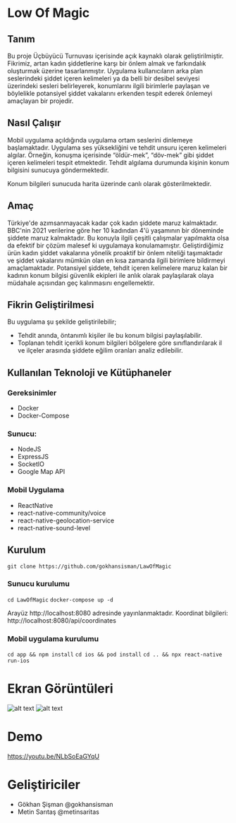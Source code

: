 # Low Of Magic
## Tanım
Bu proje Üçbüyücü Turnuvası içerisinde açık kaynaklı olarak geliştirilmiştir. Fikrimiz, artan kadın şiddetlerine karşı bir önlem almak ve farkındalık oluşturmak üzerine tasarlanmıştır. Uygulama kullanıcıların arka plan seslerindeki şiddet içeren kelimeleri ya da belli bir desibel seviyesi üzerindeki sesleri belirleyerek, konumlarını ilgili birimlerle paylaşan ve böylelikle potansiyel şiddet vakalarını erkenden tespit ederek önlemeyi amaçlayan bir projedir. 

## Nasıl Çalışır
Mobil uygulama açıldığında uygulama ortam seslerini dinlemeye başlamaktadır. Uygulama ses yüksekliğini ve tehdit unsuru içeren kelimeleri algılar. Örneğin, konuşma içerisinde “öldür-mek”, “döv-mek” gibi şiddet içeren kelimeleri tespit etmektedir. Tehdit algılama durumunda kişinin konum bilgisini sunucuya göndermektedir.

Konum bilgileri sunucuda harita üzerinde canlı olarak gösterilmektedir. 

## Amaç
Türkiye'de azımsanmayacak kadar çok kadın şiddete maruz kalmaktadır. BBC'nin 2021 verilerine göre her 10 kadından 4'ü yaşamının bir döneminde şiddete maruz kalmaktadır. Bu konuyla ilgili çeşitli çalışmalar yapılmakta olsa da efektif bir çözüm malesef ki uygulamaya konulamamıştır. Geliştirdiğimiz ürün kadın şiddet vakalarına yönelik proaktif bir önlem niteliği taşımaktadır ve şiddet vakalarını mümkün olan en kısa zamanda ilgili birimlere bildirmeyi amaçlamaktadır.
Potansiyel şiddete, tehdit içeren kelimelere maruz kalan bir kadının konum bilgisi güvenlik ekipleri ile anlık olarak paylaşılarak olaya müdahale açısından geç kalınmasını engellemektir.

## Fikrin Geliştirilmesi
Bu uygulama şu şekilde geliştirilebilir;
- Tehdit anında, öntanımlı kişiler ile bu konum bilgisi paylaşılabilir.
- Toplanan tehdit içerikli konum bilgileri bölgelere göre sınıflandırılarak il ve ilçeler arasında şiddete eğilim oranları analiz edilebilir.

## Kullanılan Teknoloji ve Kütüphaneler
### Gereksinimler
- Docker
- Docker-Compose

### Sunucu:
- NodeJS
- ExpressJS
- SocketIO
- Google Map API

### Mobil Uygulama
- ReactNative
- react-native-community/voice
- react-native-geolocation-service
- react-native-sound-level

## Kurulum
`git clone https://github.com/gokhansisman/LawOfMagic`

### Sunucu kurulumu
`cd LawOfMagic`
`docker-compose up -d`

Arayüz http://localhost:8080 adresinde yayınlanmaktadır.
Koordinat bilgileri: http://localhost:8080/api/coordinates

### Mobil uygulama kurulumu
`cd app && npm install`
`cd ios && pod install`
`cd .. && npx react-native run-ios`

# Ekran Görüntüleri
![alt text](https://github.com/gokhansisman/LawOfMagic/tree/main/app/ss1.png?raw=true)
![alt text](https://github.com/gokhansisman/LawOfMagic/tree/main/app/ss2.png?raw=true)

# Demo

https://youtu.be/NLbSoEaGYqU

# Geliştiriciler

- Gökhan Şişman @gokhansisman
- Metin Sarıtaş @metinsaritas